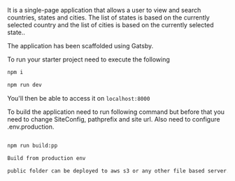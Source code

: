 It is a single-page application that allows a user to view and search countries,
states and cities. The list of states is based on the currently selected country and the list of cities
is based on the currently selected state..

The application has been scaffolded using Gatsby.

To run your starter project need to execute the following

```bash
npm i

npm run dev

```

You'll then be able to access it on `localhost:8000`

To build the application need to run following command but before that you need to change SiteConfig, pathprefix and site url. Also need to configure .env.production.

```bash

npm run build:pp

Build from production env

public folder can be deployed to aws s3 or any other file based server.


```
